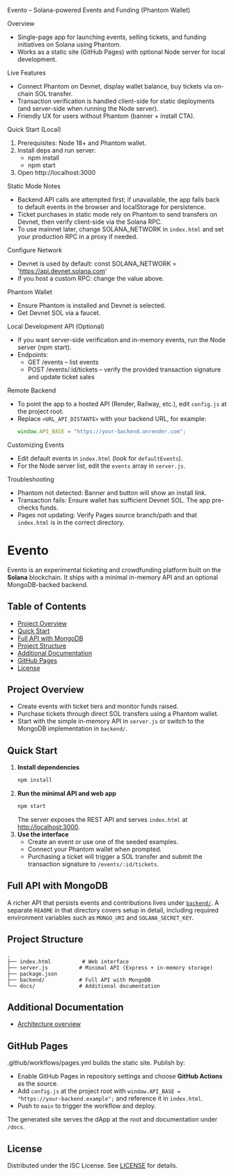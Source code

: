 Evento – Solana-powered Events and Funding (Phantom Wallet)

Overview
- Single-page app for launching events, selling tickets, and funding initiatives on Solana using Phantom.
- Works as a static site (GitHub Pages) with optional Node server for local development.

Live Features
- Connect Phantom on Devnet, display wallet balance, buy tickets via on-chain SOL transfer.
- Transaction verification is handled client-side for static deployments (and server-side when running the Node server).
- Friendly UX for users without Phantom (banner + install CTA).

Quick Start (Local)
1) Prerequisites: Node 18+ and Phantom wallet.
2) Install deps and run server:
   - npm install
   - npm start
3) Open http://localhost:3000

Static Mode Notes
- Backend API calls are attempted first; if unavailable, the app falls back to default events in the browser and localStorage for persistence.
- Ticket purchases in static mode rely on Phantom to send transfers on Devnet, then verify client-side via the Solana RPC.
- To use mainnet later, change SOLANA_NETWORK in `index.html` and set your production RPC in a proxy if needed.

Configure Network
- Devnet is used by default: const SOLANA_NETWORK = 'https://api.devnet.solana.com'
- If you host a custom RPC: change the value above.

Phantom Wallet
- Ensure Phantom is installed and Devnet is selected.
- Get Devnet SOL via a faucet.

Local Development API (Optional)
- If you want server-side verification and in-memory events, run the Node server (npm start).
- Endpoints:
  - GET /events – list events
  - POST /events/:id/tickets – verify the provided transaction signature and update ticket sales

Remote Backend
- To point the app to a hosted API (Render, Railway, etc.), edit `config.js` at the project root.
- Replace `<URL_API_DISTANTE>` with your backend URL, for example:
  ```js
  window.API_BASE = "https://your-backend.onrender.com";
  ```

Customizing Events
- Edit default events in `index.html` (look for `defaultEvents`).
- For the Node server list, edit the `events` array in `server.js`.

Troubleshooting
- Phantom not detected: Banner and button will show an install link.
- Transaction fails: Ensure wallet has sufficient Devnet SOL. The app pre-checks funds.
- Pages not updating: Verify Pages source branch/path and that `index.html` is in the correct directory.

# Evento

Evento is an experimental ticketing and crowdfunding platform built on the **Solana** blockchain. It ships with a minimal in-memory API and an optional MongoDB-backed backend.

## Table of Contents
- [Project Overview](#project-overview)
- [Quick Start](#quick-start)
- [Full API with MongoDB](#full-api-with-mongodb)
- [Project Structure](#project-structure)
- [Additional Documentation](#additional-documentation)
- [GitHub Pages](#github-pages)
- [License](#license)

## Project Overview
- Create events with ticket tiers and monitor funds raised.
- Purchase tickets through direct SOL transfers using a Phantom wallet.
- Start with the simple in-memory API in `server.js` or switch to the MongoDB implementation in `backend/`.

## Quick Start
1. **Install dependencies**
   ```bash
   npm install
   ```
2. **Run the minimal API and web app**
   ```bash
   npm start
   ```
   The server exposes the REST API and serves `index.html` at [http://localhost:3000](http://localhost:3000).
3. **Use the interface**
   - Create an event or use one of the seeded examples.
   - Connect your Phantom wallet when prompted.
   - Purchasing a ticket will trigger a SOL transfer and submit the transaction signature to `/events/:id/tickets`.

## Full API with MongoDB
A richer API that persists events and contributions lives under [`backend/`](backend/). A separate `README` in that directory covers setup in detail, including required environment variables such as `MONGO_URI` and `SOLANA_SECRET_KEY`.

## Project Structure
```
.
├── index.html          # Web interface
├── server.js          # Minimal API (Express + in-memory storage)
├── package.json
├── backend/           # Full API with MongoDB
└── docs/              # Additional documentation
```

## Additional Documentation
- [Architecture overview](docs/architecture.md)

## GitHub Pages
.github/workflows/pages.yml builds the static site. Publish by:

- Enable GitHub Pages in repository settings and choose **GitHub Actions** as the source.
- Add `config.js` at the project root with `window.API_BASE = "https://your-backend.example";` and reference it in `index.html`.
- Push to `main` to trigger the workflow and deploy.

The generated site serves the dApp at the root and documentation under `/docs`.

## License
Distributed under the ISC License. See [LICENSE](LICENSE) for details.

